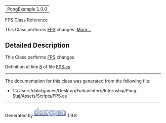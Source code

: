 <div id="top">

<div id="titlearea">

<table data-cellspacing="0" data-cellpadding="0">
<colgroup>
<col style="width: 100%" />
</colgroup>
<tbody>
<tr id="projectrow" class="odd">
<td id="projectalign"><div id="projectname">
PongExample<span id="projectnumber"> 1.0.0</span>
</div></td>
</tr>
</tbody>
</table>

</div>

</div>

<div class="header">

<div class="headertitle">

<div class="title">

FPS Class Reference

</div>

</div>

</div>

<div class="contents">

This Class performs <a href="class_f_p_s.html" class="el"
title="This Class performs FPS changes.">FPS</a> changes.
[More...](class_f_p_s.html#details)

<span id="details"></span>

## Detailed Description

<div class="textblock">

This Class performs <a href="class_f_p_s.html" class="el"
title="This Class performs FPS changes.">FPS</a> changes.

Definition at line
<a href="_f_p_s_8cs_source.html#l00008" class="el">8</a> of file
<a href="_f_p_s_8cs_source.html" class="el">FPS.cs</a>.

</div>

------------------------------------------------------------------------

The documentation for this class was generated from the following file:

- C:/Users/dalakgames/Desktop/FurkanIntern/Internship/Pong
  Staj/Assets/Scripts/<a href="_f_p_s_8cs_source.html" class="el">FPS.cs</a>

</div>

------------------------------------------------------------------------

<span class="small">Generated
by [<img src="doxygen.svg" class="footer" width="104" height="31"
alt="doxygen" />](https://www.doxygen.org/index.html) 1.9.8</span>
